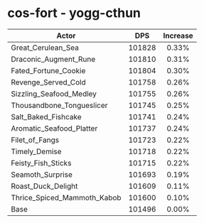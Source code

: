 # cos-fort - yogg-cthun
| Actor | DPS | Increase |
|---|:---:|:---:|
|Great_Cerulean_Sea|101828|0.33%|
|Draconic_Augment_Rune|101810|0.31%|
|Fated_Fortune_Cookie|101804|0.30%|
|Revenge_Served_Cold|101758|0.26%|
|Sizzling_Seafood_Medley|101755|0.26%|
|Thousandbone_Tongueslicer|101745|0.25%|
|Salt_Baked_Fishcake|101741|0.24%|
|Aromatic_Seafood_Platter|101737|0.24%|
|Filet_of_Fangs|101723|0.22%|
|Timely_Demise|101718|0.22%|
|Feisty_Fish_Sticks|101715|0.22%|
|Seamoth_Surprise|101693|0.19%|
|Roast_Duck_Delight|101609|0.11%|
|Thrice_Spiced_Mammoth_Kabob|101600|0.10%|
|Base|101496|0.00%|
